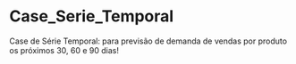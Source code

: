 # Case_Serie_Temporal
Case de Série Temporal: para previsão de demanda de vendas por produto os próximos 30, 60 e 90 dias!

